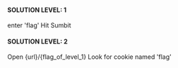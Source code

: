 #### SOLUTION LEVEL: 1
enter 'flag' Hit Sumbit
#### SOLUTION LEVEL: 2
Open {url}/{flag_of_level_1}
Look for cookie named 'flag'
